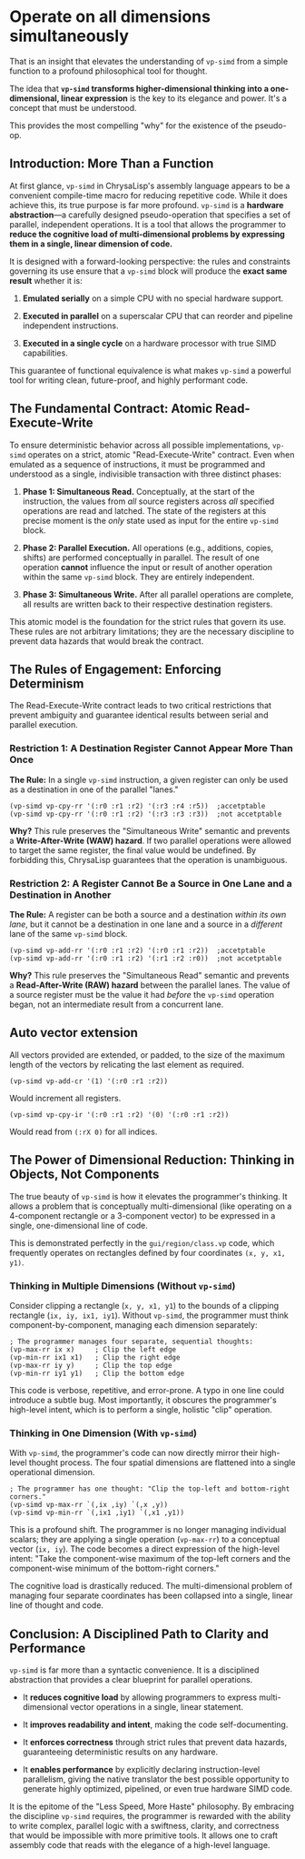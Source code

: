 # Operate on all dimensions simultaneously

That is an insight that elevates the understanding of `vp-simd` from a simple
function to a profound philosophical tool for thought.

The idea that **`vp-simd` transforms higher-dimensional thinking into a
one-dimensional, linear expression** is the key to its elegance and power. It's
a concept that must be understood.

This provides the most compelling "why" for the existence of the pseudo-op.

## Introduction: More Than a Function

At first glance, `vp-simd` in ChrysaLisp's assembly language appears to be a
convenient compile-time macro for reducing repetitive code. While it does
achieve this, its true purpose is far more profound. `vp-simd` is a **hardware
abstraction**—a carefully designed pseudo-operation that specifies a set of
parallel, independent operations. It is a tool that allows the programmer to
**reduce the cognitive load of multi-dimensional problems by expressing them in
a single, linear dimension of code.**

It is designed with a forward-looking perspective: the rules and constraints
governing its use ensure that a `vp-simd` block will produce the **exact same
result** whether it is:

1.  **Emulated serially** on a simple CPU with no special hardware support.

2.  **Executed in parallel** on a superscalar CPU that can reorder and pipeline
    independent instructions.

3.  **Executed in a single cycle** on a hardware processor with true SIMD
    capabilities.

This guarantee of functional equivalence is what makes `vp-simd` a powerful tool
for writing clean, future-proof, and highly performant code.

## The Fundamental Contract: Atomic Read-Execute-Write

To ensure deterministic behavior across all possible implementations, `vp-simd`
operates on a strict, atomic "Read-Execute-Write" contract. Even when emulated
as a sequence of instructions, it must be programmed and understood as a single,
indivisible transaction with three distinct phases:

1.  **Phase 1: Simultaneous Read.** Conceptually, at the start of the
    instruction, the values from *all* source registers across *all* specified
    operations are read and latched. The state of the registers at this precise
    moment is the *only* state used as input for the entire `vp-simd` block.

2.  **Phase 2: Parallel Execution.** All operations (e.g., additions, copies,
    shifts) are performed conceptually in parallel. The result of one operation
    **cannot** influence the input or result of another operation within the
    same `vp-simd` block. They are entirely independent.

3.  **Phase 3: Simultaneous Write.** After all parallel operations are complete,
    all results are written back to their respective destination registers.

This atomic model is the foundation for the strict rules that govern its use.
These rules are not arbitrary limitations; they are the necessary discipline to
prevent data hazards that would break the contract.

## The Rules of Engagement: Enforcing Determinism

The Read-Execute-Write contract leads to two critical restrictions that prevent
ambiguity and guarantee identical results between serial and parallel execution.

### Restriction 1: A Destination Register Cannot Appear More Than Once

**The Rule:** In a single `vp-simd` instruction, a given register can only be
used as a destination in one of the parallel "lanes."

```vdu
(vp-simd vp-cpy-rr '(:r0 :r1 :r2) '(:r3 :r4 :r5))  ;accetptable
(vp-simd vp-cpy-rr '(:r0 :r1 :r2) '(:r3 :r3 :r3))  ;not accetptable
```

**Why?** This rule preserves the "Simultaneous Write" semantic and prevents a
**Write-After-Write (WAW) hazard**. If two parallel operations were allowed to
target the same register, the final value would be undefined. By forbidding
this, ChrysaLisp guarantees that the operation is unambiguous.

### Restriction 2: A Register Cannot Be a Source in One Lane and a Destination in Another

**The Rule:** A register can be both a source and a destination *within its own
lane*, but it cannot be a destination in one lane and a source in a *different*
lane of the same `vp-simd` block.

```vdu
(vp-simd vp-add-rr '(:r0 :r1 :r2) '(:r0 :r1 :r2))  ;accetptable
(vp-simd vp-add-rr '(:r0 :r1 :r2) '(:r1 :r2 :r0))  ;not accetptable
```

**Why?** This rule preserves the "Simultaneous Read" semantic and prevents a
**Read-After-Write (RAW) hazard** between the parallel lanes. The value of a
source register must be the value it had *before* the `vp-simd` operation began,
not an intermediate result from a concurrent lane.

## Auto vector extension

All vectors provided are extended, or padded, to the size of the maximum length
of the vectors by relicating the last element as required.

```vdu
(vp-simd vp-add-cr '(1) '(:r0 :r1 :r2))
```

Would increment all registers.

```vdu
(vp-simd vp-cpy-ir '(:r0 :r1 :r2) '(0) '(:r0 :r1 :r2))
```

Would read from `(:rX 0)` for all indices.

## The Power of Dimensional Reduction: Thinking in Objects, Not Components

The true beauty of `vp-simd` is how it elevates the programmer's thinking. It
allows a problem that is conceptually multi-dimensional (like operating on a
4-component rectangle or a 3-component vector) to be expressed in a single,
one-dimensional line of code.

This is demonstrated perfectly in the `gui/region/class.vp` code, which
frequently operates on rectangles defined by four coordinates `(x, y, x1, y1)`.

### Thinking in Multiple Dimensions (Without `vp-simd`)

Consider clipping a rectangle (`x, y, x1, y1`) to the bounds of a clipping
rectangle (`ix, iy, ix1, iy1`). Without `vp-simd`, the programmer must think
component-by-component, managing each dimension separately:

```vdu
; The programmer manages four separate, sequential thoughts:
(vp-max-rr ix x)     ; Clip the left edge
(vp-min-rr ix1 x1)   ; Clip the right edge
(vp-max-rr iy y)     ; Clip the top edge
(vp-min-rr iy1 y1)   ; Clip the bottom edge
```

This code is verbose, repetitive, and error-prone. A typo in one line could
introduce a subtle bug. Most importantly, it obscures the programmer's
high-level intent, which is to perform a single, holistic "clip" operation.

### Thinking in One Dimension (With `vp-simd`)

With `vp-simd`, the programmer's code can now directly mirror their high-level
thought process. The four spatial dimensions are flattened into a single
operational dimension.

```vdu
; The programmer has one thought: "Clip the top-left and bottom-right corners."
(vp-simd vp-max-rr `(,ix ,iy) `(,x ,y))
(vp-simd vp-min-rr `(,ix1 ,iy1) `(,x1 ,y1))
```

This is a profound shift. The programmer is no longer managing individual
scalars; they are applying a single operation (`vp-max-rr`) to a conceptual
vector (`ix, iy`). The code becomes a direct expression of the high-level
intent: "Take the component-wise maximum of the top-left corners and the
component-wise minimum of the bottom-right corners."

The cognitive load is drastically reduced. The multi-dimensional problem of
managing four separate coordinates has been collapsed into a single, linear line
of thought and code.

## Conclusion: A Disciplined Path to Clarity and Performance

`vp-simd` is far more than a syntactic convenience. It is a disciplined
abstraction that provides a clear blueprint for parallel operations.

*   It **reduces cognitive load** by allowing programmers to express
    multi-dimensional vector operations in a single, linear statement.

*   It **improves readability and intent**, making the code self-documenting.

*   It **enforces correctness** through strict rules that prevent data hazards,
    guaranteeing deterministic results on any hardware.

*   It **enables performance** by explicitly declaring instruction-level
    parallelism, giving the native translator the best possible opportunity to
    generate highly optimized, pipelined, or even true hardware SIMD code.

It is the epitome of the "Less Speed, More Haste" philosophy. By embracing the
discipline `vp-simd` requires, the programmer is rewarded with the ability to
write complex, parallel logic with a swiftness, clarity, and correctness that
would be impossible with more primitive tools. It allows one to craft assembly
code that reads with the elegance of a high-level language.
